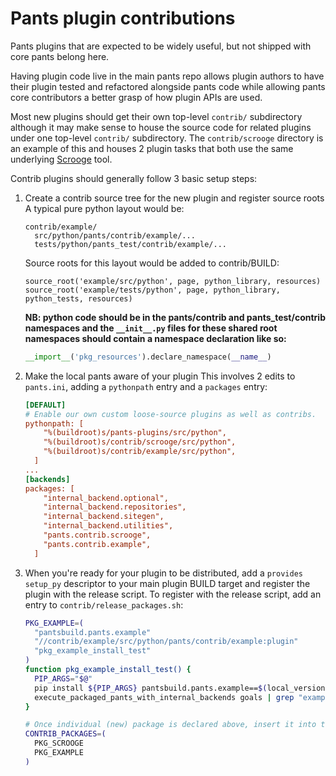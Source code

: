 Pants plugin contributions
==========================

Pants plugins that are expected to be widely useful, but not shipped with core pants belong here.

Having plugin code live in the main pants repo allows plugin authors to have their plugin tested
and refactored alongside pants code while allowing pants core contributors a better grasp of how
plugin APIs are used.

Most new plugins should get their own top-level `contrib/` subdirectory although it may make sense
to house the source code for related plugins under one top-level `contrib/` subdirectory.  The
`contrib/scrooge` directory is an example of this and houses 2 plugin tasks that both use the same
underlying [Scrooge](https://github.com/twitter/scrooge) tool.

Contrib plugins should generally follow 3 basic setup steps:

1. Create a contrib source tree for the new plugin and register source roots
   A typical pure python layout would be:
   ```
   contrib/example/
     src/python/pants/contrib/example/...
     tests/python/pants_test/contrib/example/...
   ```
   Source roots for this layout would be added to contrib/BUILD:
   ```
   source_root('example/src/python', page, python_library, resources)
   source_root('example/tests/python', page, python_library, python_tests, resources)
   ```
   **NB: python code should be in the pants/contrib and pants_test/contrib namespaces and the
   `__init__.py` files for these shared root namespaces should contain a namespace declaration
   like so:**
   ```python
   __import__('pkg_resources').declare_namespace(__name__)
   ```

2. Make the local pants aware of your plugin
   This involves 2 edits to `pants.ini`, adding a `pythonpath` entry and a `packages` entry:
   ```ini
   [DEFAULT]
   # Enable our own custom loose-source plugins as well as contribs.
   pythonpath: [
       "%(buildroot)s/pants-plugins/src/python",
       "%(buildroot)s/contrib/scrooge/src/python",
       "%(buildroot)s/contrib/example/src/python",
     ]
   ...
   [backends]
   packages: [
       "internal_backend.optional",
       "internal_backend.repositories",
       "internal_backend.sitegen",
       "internal_backend.utilities",
       "pants.contrib.scrooge",
       "pants.contrib.example",
     ]
   ```

3. When you're ready for your plugin to be distributed, add a `provides` `setup_py` descriptor to
   your main plugin BUILD target and register the plugin with the release script.
   To register with the release script, add an entry to `contrib/release_packages.sh`:
   ```bash
   PKG_EXAMPLE=(
     "pantsbuild.pants.example"
     "//contrib/example/src/python/pants/contrib/example:plugin"
     "pkg_example_install_test"
   )
   function pkg_example_install_test() {
     PIP_ARGS="$@"
     pip install ${PIP_ARGS} pantsbuild.pants.example==$(local_version) && \
     execute_packaged_pants_with_internal_backends goals | grep "example-goal" &> /dev/null
   }

   # Once individual (new) package is declared above, insert it into the array below)
   CONTRIB_PACKAGES=(
     PKG_SCROOGE
     PKG_EXAMPLE
   )
   ```